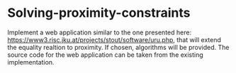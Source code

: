# Solving-proximity-constraints
Implement a web application similar to the one presented here: https://www3.risc.jku.at/projects/stout/software/uru.php, that will extend the equality realtion to proximity. 
If chosen, algorithms will be provided. 
The source code for the web application can be taken from the existing implementation.
